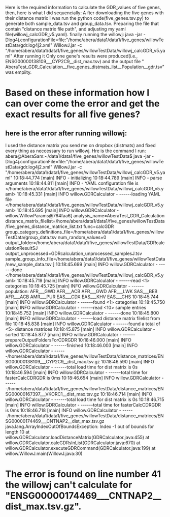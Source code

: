 Here is the required information to calculate the GDR_values of five genes, then, here is what I did sequencially:
A fter downloading the five genes with their distance matrix I was run the python code(five_genes.tsv.py) to generate both sample_data.tsv and group_data.tsv.
Preparing the file that contain "distance matrix file path", and adjusting my yaml file(willowj_calcGDR_v5.yaml).
finally running the willowj: java -jar -Dlog4j.configurationFile=file:"/home/abera/data1/data1/five_genes/willowTestData/gdr.log4j2.xml" WillowJ.jar -c "/home/abera/data1/data1/five_genes/willowTestData/willowj_calcGDR_v5.yaml"
After running it Only one gene's results were produced(i.e., ENSG00000138109___CYP2C9__dist_max.tsv) and the output file " AberaTest_GDR_Calculation__five_genes_distmats_list__Population__gdr.tsv" was empiity.
# Based on these information how I can over come the error and get the exact results for all five genes?
## here is the error after running willowj:
I used the distance matrix you send me on dropbox (distmats) and fixed every thing as neccessary to run willowj.
Hre is the command I run: abera@AberaSam:~/data1/data1/five_genes/willowTestData$ java -jar -Dlog4j.configurationFile=file:"/home/abera/data1/data1/five_genes/willowTestData/gdr.log4j2.xml" WillowJ.jar -c "/home/abera/data1/data1/five_genes/willowTestData/willowj_calcGDR_v5.yaml"
10:18:44.774 [main] INFO   - initializing
10:18:44.789 [main] INFO   - parse arguments
10:18:44.811 [main] INFO   - YAML configuration file is </home/abera/data1/data1/five_genes/willowTestData/willowj_calcGDR_v5.yaml>
10:18:45.331 [main] INFO  willow.GDRCalculator - ------loading YAML file </home/abera/data1/data1/five_genes/willowTestData/willowj_calcGDR_v5.yaml>
10:18:45.695 [main] INFO  willow.GDRCalculator - willow.WillowParams@764faa6[
  analysis_name=AberaTest_GDR_Calculation
  distance_matrix_filelist=/home/abera/data1/data1/five_genes/willowTestData/five_genes_distance_matrice_list.txt
  func=calcGDR
  group_category_definitions_file=/home/abera/data1/data1/five_genes/willowTestData/group_data.tsv
  num_random_values=0
  output_folder=/home/abera/data1/data1/five_genes/willowTestData/GDRcalculationResultSJ
  output_unprocessed=GDRcalculation_unprocessed_samplesJ.tsv
  sample_group_info_file=/home/abera/data1/data1/five_genes/willowTestData/new_sample_data.tsv
]
10:18:45.699 [main] INFO  willow.GDRCalculator - ------done </home/abera/data1/data1/five_genes/willowTestData/willowj_calcGDR_v5.yaml>
10:18:45.719 [main] INFO  willow.GDRCalculator - ------read <1> categories
10:18:45.725 [main] INFO  willow.GDRCalculator - ------population:	AFR___GWD	AFR___ACB	AFR___GWD	AFR___LWK	SAS___BEB	AFR___ACB	AMR___PUR	EAS___CDX	EAS___KHV	EAS___CHS
10:18:45.744 [main] INFO  willow.GDRCalculator - ------found <1> categories
10:18:45.750 [main] INFO  willow.GDRCalculator - ------read <10> sample entries
10:18:45.752 [main] INFO  willow.GDRCalculator - ------done 
10:18:45.800 [main] INFO  willow.GDRCalculator - ------load distance matrix filelist from file <null>
10:18:45.838 [main] INFO  willow.GDRCalculator - ------found a total of <5> distance matrices
10:18:45.875 [main] INFO  willow.GDRCalculator - sorted
10:18:45.877 [main] INFO  willow.GDRCalculator - ------prepareOutputFoldersForCDRGDR
10:18:46.000 [main] INFO  willow.GDRCalculator - ------finished
10:18:46.003 [main] INFO  willow.GDRCalculator - ------/home/abera/data1/data1/five_genes/willowTestData/distance_matrices/ENSG00000138109___CYP2C9__dist_max.tsv.gz
10:18:46.590 [main] INFO  willow.GDRCalculator - ------total load time for dist matrix is 0s
10:18:46.594 [main] INFO  willow.GDRCalculator - ------total time for fasterCalcCDRGDR is 0ms
10:18:46.654 [main] INFO  willow.GDRCalculator - ------/home/abera/data1/data1/five_genes/willowTestData/distance_matrices/ENSG00000167397___VKORC1__dist_max.tsv.gz
10:18:46.714 [main] INFO  willow.GDRCalculator - ------total load time for dist matrix is 0s
10:18:46.715 [main] INFO  willow.GDRCalculator - ------total time for fasterCalcCDRGDR is 0ms
10:18:46.718 [main] INFO  willow.GDRCalculator - ------/home/abera/data1/data1/five_genes/willowTestData/distance_matrices/ENSG00000174469___CNTNAP2__dist_max.tsv.gz
java.lang.ArrayIndexOutOfBoundsException: Index -1 out of bounds for length 10
	at willow.GDRCalculator.loadDistanceMatrix(GDRCalculator.java:455)
	at willow.GDRCalculator.calcGDRsInList(GDRCalculator.java:670)
	at willow.GDRCalculator.executeGDRCommand(GDRCalculator.java:199)
	at willow.WillowJ.main(WillowJ.java:30)
# The error is found on line number 41 the willowj can't calculate for "ENSG00000174469___CNTNAP2__dist_max.tsv.gz".

